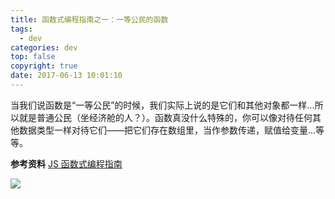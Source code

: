 ```yaml
---
title: 函数式编程指南之一：一等公民的函数
tags:
  - dev
categories: dev
top: false
copyright: true
date: 2017-06-13 10:01:10
---
```

当我们说函数是“一等公民”的时候，我们实际上说的是它们和其他对象都一样...所以就是普通公民（坐经济舱的人？）。函数真没什么特殊的，你可以像对待任何其他数据类型一样对待它们——把它们存在数组里，当作参数传递，赋值给变量...等等。
<!--more-->

**参考资料**
[JS 函数式编程指南](https://llh911001.gitbooks.io/mostly-adequate-guide-chinese/content/ch2.html#%E5%BF%AB%E9%80%9F%E6%A6%82%E8%A7%88)

![](http://static.zhyjor.com/wexin.png)
